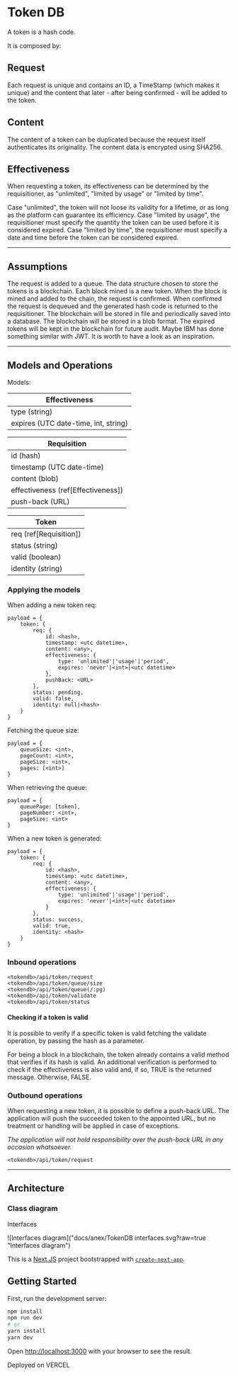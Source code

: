# Token DB

A token is a hash code.

It is composed by:

## Request

Each request is unique and contains an ID, a TimeStamp (which makes it unique) and the content that later - after being confirmed - will be added to the token.

## Content

The content of a token can be duplicated because the request itself authenticates its originality. The content data is encrypted using SHA256.

## Effectiveness

When requesting a token, its effectiveness can be determined by the requisitioner, as "unlimited", "limited by usage" or "limited by time".

Case "unlimited", the token will not loose its validity for a lifetime, or as long as the platform can guarantee its efficiency. Case "limited by usage", the requisitioner must specify the quantity the token can be used before it is considered expired. Case "limited by time", the requisitioner must specify a date and time before the token can be considered expired.

---

## Assumptions

The request is added to a queue.
The data structure chosen to store the tokens is a blockchain.
Each block mined is a new token.
When the block is mined and added to the chain, the request is confirmed.
When confirmed the request is dequeued and the generated hash code is returned to the requisitioner.
The blockchain will be stored in file and periodically saved into a database.
The blockchain will be stored in a blob format.
The expired tokens will be kept in the blockchain for future audit.
Maybe IBM has done something similar with JWT. It is worth to have a look as an inspiration.

---

## Models and Operations

Models:

| Effectiveness                        |
| ------------------------------------ |
| type (string)                        |
| expires (UTC date-time, int, string) |

| Requisition                         |
| ----------------------------------- |
| id (hash)                           |
| timestamp (UTC date-time)           |
| content (blob)                      |
| effectiveness (ref[Effectiveness])  |
| push-back (URL)                     |

| Token                  |
| ---------------------- |
| req (ref[Requisition]) |
| status (string)        |
| valid (boolean)        |
| identity (string)      |

### Applying the models

When adding a new token req:

```code
payload = {
    token: {
        req: {
            id: <hash>,
            timestamp: <utc datetime>,
            content: <any>,
            effectiveness: {
                type: 'unlimited'|'usage'|'period',
                expires: 'never'|<int>|<utc datetime>
            },
            pushBack: <URL>
        },
        status: pending,
        valid: false,
        identity: null|<hash>
    }
}
```

Fetching the queue size:

```code
payload = {
    queueSize: <int>,
    pageCount: <int>,
    pageSize: <int>,
    pages: [<int>]
}
```

When retrieving the queue:

```code
payload = {
    queuePage: [token],
    pageNumber: <int>,
    pageSize: <int>
}
```

When a new token is generated:

```code
payload = {
    token: {
        req: {
            id: <hash>,
            timestamp: <utc datetime>,
            content: <any>,
            effectiveness: {
                type: 'unlimited'|'usage'|'period',
                expires: 'never'|<int>|<utc datetime>
            }
        },
        status: success,
        valid: true,
        identity: <hash>
    }
}
```

### Inbound operations

```code
<tokendb>/api/token/request
<tokendb>/api/token/queue/size
<tokendb>/api/token/queue(/:pg)
<tokendb>/api/token/validate
<tokendb>/api/token/status
```

#### Checking if a token is valid

It is possible to verify if a specific token is valid fetching the validate operation, by passing the hash as a parameter.

For being a block in a blockchain, the token already contains a valid method that verifies if its hash is valid. An additional verification is performed to check if the effectiveness is also valid and, if so, TRUE is the returned message. Otherwise, FALSE.

### Outbound operations

When requesting a new token, it is possible to define a push-back URL.
The application will push the succeeded token to the appointed URL, but no treatment or handling will be applied in case of exceptions.

*The application will not hold responsibility over the push-back URL in any occasion whatsoever.*

```code
<tokendb>/api/token/request
```

---

## Architecture

### Class diagram
Interfaces

![Interfaces diagram]("docs/anex/TokenDB interfaces.svg?raw=true "Interfaces diagram")


This is a [Next.JS](https://nextjs.org/) project bootstrapped with [`create-next-app`](https://github.com/vercel/next.js/tree/canary/packages/create-next-app).

## Getting Started

First, run the development server:

```bash
npm install
npm run dev
# or
yarn install
yarn dev
```

Open [http://localhost:3000](http://localhost:3000) with your browser to see the result.

Deployed on VERCEL
